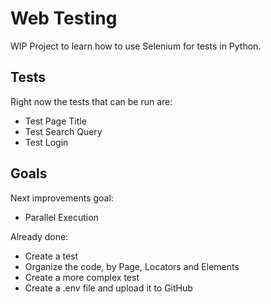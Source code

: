 
# Web Testing

WIP Project to learn how to use Selenium for tests in Python.


## Tests

Right now the tests that can be run are:
  - Test Page Title
  - Test Search Query
  - Test Login




## Goals

Next improvements goal:
- Parallel Execution

Already done:
- Create a test 
- Organize the code, by Page, Locators and Elements
- Create a more complex test
- Create a .env file and upload it to GitHub






